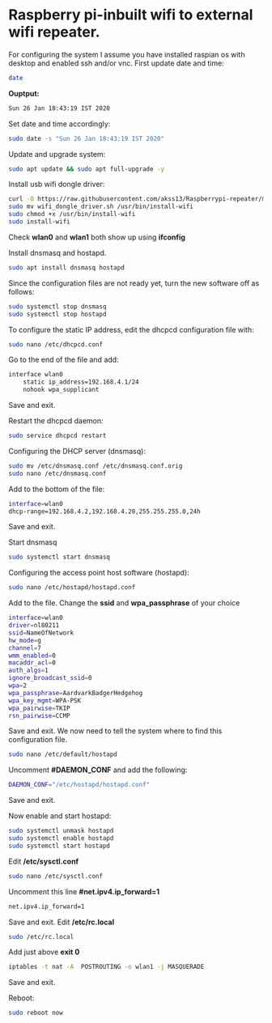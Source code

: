 Raspberry pi-inbuilt wifi to external wifi repeater.
======
For configuring the system I assume you have installed raspian os with desktop and enabled ssh and/or vnc.
First update date and time:
```bash
date
```
**Ouptput:**
```bash
Sun 26 Jan 18:43:19 IST 2020
```
Set date and time accordingly:
```bash
sudo date -s "Sun 26 Jan 18:43:19 IST 2020"
```
Update and upgrade system:
```bash
sudo apt update && sudo apt full-upgrade -y 
```
Install usb wifi dongle driver:
```bash
curl -O https://raw.githubusercontent.com/akss13/Raspberrypi-repeater/master/wifi_dongle_driver.sh
sudo mv wifi_dongle_driver.sh /usr/bin/install-wifi
sudo chmod +x /usr/bin/install-wifi
sudo install-wifi
```
Check **wlan0** and **wlan1** both show up using **ifconfig**

Install dnsmasq and hostapd.
```bash
sudo apt install dnsmasq hostapd
```
Since the configuration files are not ready yet, turn the new software off as follows:
```bash
sudo systemctl stop dnsmasq
sudo systemctl stop hostapd
```
To configure the static IP address, edit the dhcpcd configuration file with:
```bash
sudo nano /etc/dhcpcd.conf
```
Go to the end of the file and add:
```bash
interface wlan0
    static ip_address=192.168.4.1/24
    nohook wpa_supplicant
```
Save and exit.

Restart the dhcpcd daemon:
```bash
sudo service dhcpcd restart
```
Configuring the DHCP server (dnsmasq):
```bash
sudo mv /etc/dnsmasq.conf /etc/dnsmasq.conf.orig
sudo nano /etc/dnsmasq.conf
```
Add to the bottom of the file:
```bash
interface=wlan0
dhcp-range=192.168.4.2,192.168.4.20,255.255.255.0,24h
```
Save and exit.

Start dnsmasq
```bash
sudo systemctl start dnsmasq
```
Configuring the access point host software (hostapd):
```bash
sudo nano /etc/hostapd/hostapd.conf
```
Add to the file. Change the **ssid** and **wpa_passphrase** of your choice
```bash
interface=wlan0
driver=nl80211
ssid=NameOfNetwork
hw_mode=g
channel=7
wmm_enabled=0
macaddr_acl=0
auth_algs=1
ignore_broadcast_ssid=0
wpa=2
wpa_passphrase=AardvarkBadgerHedgehog
wpa_key_mgmt=WPA-PSK
wpa_pairwise=TKIP
rsn_pairwise=CCMP
```
Save and exit.
We now need to tell the system where to find this configuration file.
```bash
sudo nano /etc/default/hostapd
```
Uncomment **#DAEMON_CONF** and add the following:
```bash
DAEMON_CONF="/etc/hostapd/hostapd.conf"
```
Save and exit.

Now enable and start hostapd:
```bash
sudo systemctl unmask hostapd
sudo systemctl enable hostapd
sudo systemctl start hostapd
```
Edit **/etc/sysctl.conf**
```bash
sudo nano /etc/sysctl.conf
```
Uncomment this line **#net.ipv4.ip_forward=1**
```bash
net.ipv4.ip_forward=1
```
Save and exit.
Edit **/etc/rc.local**
```bash
sudo /etc/rc.local 
```
Add just above **exit 0**
```bash
iptables -t nat -A  POSTROUTING -o wlan1 -j MASQUERADE
```
Save and exit.

Reboot:
```bash
sudo reboot now
```

